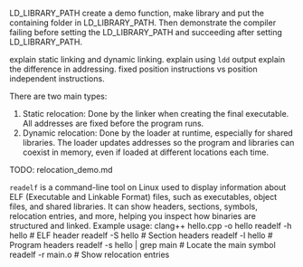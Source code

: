 LD_LIBRARY_PATH
create a demo function, make library and put the containing folder in LD_LIBRARY_PATH. Then demonstrate the compiler failing before setting the LD_LIBRARY_PATH and succeeding after setting LD_LIBRARY_PATH.

explain static linking and dynamic linking.
explain using `ldd` output
explain the difference in addressing. fixed position instructions vs position independent instructions.


There are two main types:

1. Static relocation: Done by the linker when creating the final executable. All addresses are fixed before the program runs.
2. Dynamic relocation: Done by the loader at runtime, especially for shared libraries. The loader updates addresses so the program and libraries can coexist in memory, even if loaded at different locations each time.

TODO: relocation_demo.md

`readelf` is a command-line tool on Linux used to display information about ELF (Executable and Linkable Format) files, such as executables, object files, and shared libraries. It can show headers, sections, symbols, relocation entries, and more, helping you inspect how binaries are structured and linked.
Example usage: 
clang++ hello.cpp -o hello
readelf -h hello           # ELF header
readelf -S hello           # Section headers
readelf -l hello           # Program headers
readelf -s hello | grep main  # Locate the main symbol
readelf -r main.o    # Show relocation entries